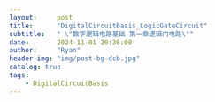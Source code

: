 ```yaml
---
layout:     post
title:      "DigitalCircuitBasis_LogicGateCircuit"
subtitle:   " \"数字逻辑电路基础 第一章逻辑门电路\""
date:       2024-11-01 20:36:00
author:     "Ryan"
header-img: "img/post-bg-dcb.jpg"
catalog: true
tags:
    - DigitalCircuitBasis
---
```





